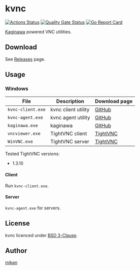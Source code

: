 kvnc
====

[![Actions Status](https://github.com/kaginawa/kvnc/workflows/Go/badge.svg)](https://github.com/kaginawa/kvnc/actions)
[![Quality Gate Status](https://sonarcloud.io/api/project_badges/measure?project=kaginawa_kvnc&metric=alert_status)](https://sonarcloud.io/dashboard?id=kaginawa_kvnc)
[![Go Report Card](https://goreportcard.com/badge/github.com/kaginawa/kvnc)](https://goreportcard.com/report/github.com/kaginawa/kvnc)

[Kaginawa](https://github.com/kaginawa/kaginawa) powered VNC utilities.

## Download

See [Releases](https://github.com/kaginawa/kvnc/releases) page.

## Usage

### Windows

| File | Description | Download page |
| --- | --- | --- |
| `kvnc-client.exe` | kvnc client utility | [GitHub](https://github.com/kaginawa/kvnc/releases) |
| `kvnc-agent.exe`  | kvnc agent utility | [GitHub](https://github.com/kaginawa/kvnc/releases) |
| `kaginawa.exe`    | kaginawa | [GitHub](https://kaginawa.github.io/) |
| `vncviewer.exe`   | TightVNC client | [TightVNC](https://www.tightvnc.com/download-old.php) |
| `WinVNC.exe`      | TightVNC server | [TightVNC](https://www.tightvnc.com/download-old.php) |

Tested TightVNC versions:

- 1.3.10

#### Client

Run `kvnc-client.exe`.

#### Server

`kvnc-agent.exe` for servers.

## License

kvnc licenced under [BSD 3-Clause](LICENSE).

## Author

[mikan](https://github.com/mikan)
